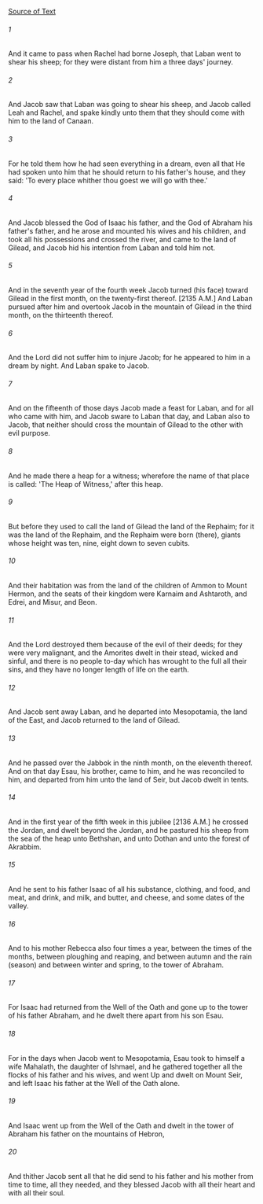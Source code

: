 [Source of Text](https://github.com/scrollmapper/bible_databases_deuterocanonical)

###### 1
And it came to pass when Rachel had borne Joseph, that Laban went to shear his sheep; for they were distant from him a three days' journey.

###### 2
And Jacob saw that Laban was going to shear his sheep, and Jacob called Leah and Rachel, and spake kindly unto them that they should come with him to the land of Canaan.

###### 3
For he told them how he had seen everything in a dream, even all that He had spoken unto him that he should return to his father's house, and they said: 'To every place whither thou goest we will go with thee.'

###### 4
And Jacob blessed the God of Isaac his father, and the God of Abraham his father's father, and he arose and mounted his wives and his children, and took all his possessions and crossed the river, and came to the land of Gilead, and Jacob hid his intention from Laban and told him not.

###### 5
And in the seventh year of the fourth week Jacob turned (his face) toward Gilead in the first month, on the twenty-first thereof. [2135 A.M.] And Laban pursued after him and overtook Jacob in the mountain of Gilead in the third month, on the thirteenth thereof.

###### 6
And the Lord did not suffer him to injure Jacob; for he appeared to him in a dream by night. And Laban spake to Jacob.

###### 7
And on the fifteenth of those days Jacob made a feast for Laban, and for all who came with him, and Jacob sware to Laban that day, and Laban also to Jacob, that neither should cross the mountain of Gilead to the other with evil purpose.

###### 8
And he made there a heap for a witness; wherefore the name of that place is called: 'The Heap of Witness,' after this heap.

###### 9
But before they used to call the land of Gilead the land of the Rephaim; for it was the land of the Rephaim, and the Rephaim were born (there), giants whose height was ten, nine, eight down to seven cubits.

###### 10
And their habitation was from the land of the children of Ammon to Mount Hermon, and the seats of their kingdom were Karnaim and Ashtaroth, and Edrei, and Misur, and Beon.

###### 11
And the Lord destroyed them because of the evil of their deeds; for they were very malignant, and the Amorites dwelt in their stead, wicked and sinful, and there is no people to-day which has wrought to the full all their sins, and they have no longer length of life on the earth.

###### 12
And Jacob sent away Laban, and he departed into Mesopotamia, the land of the East, and Jacob returned to the land of Gilead.

###### 13
And he passed over the Jabbok in the ninth month, on the eleventh thereof. And on that day Esau, his brother, came to him, and he was reconciled to him, and departed from him unto the land of Seir, but Jacob dwelt in tents.

###### 14
And in the first year of the fifth week in this jubilee [2136 A.M.] he crossed the Jordan, and dwelt beyond the Jordan, and he pastured his sheep from the sea of the heap unto Bethshan, and unto Dothan and unto the forest of Akrabbim.

###### 15
And he sent to his father Isaac of all his substance, clothing, and food, and meat, and drink, and milk, and butter, and cheese, and some dates of the valley.

###### 16
And to his mother Rebecca also four times a year, between the times of the months, between ploughing and reaping, and between autumn and the rain (season) and between winter and spring, to the tower of Abraham.

###### 17
For Isaac had returned from the Well of the Oath and gone up to the tower of his father Abraham, and he dwelt there apart from his son Esau.

###### 18
For in the days when Jacob went to Mesopotamia, Esau took to himself a wife Mahalath, the daughter of Ishmael, and he gathered together all the flocks of his father and his wives, and went Up and dwelt on Mount Seir, and left Isaac his father at the Well of the Oath alone.

###### 19
And Isaac went up from the Well of the Oath and dwelt in the tower of Abraham his father on the mountains of Hebron,

###### 20
And thither Jacob sent all that he did send to his father and his mother from time to time, all they needed, and they blessed Jacob with all their heart and with all their soul.